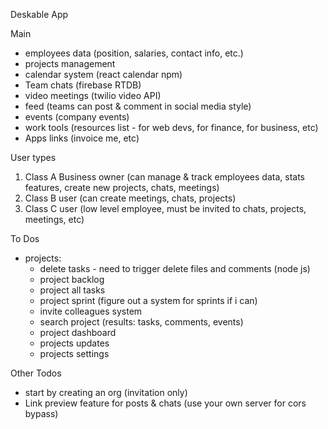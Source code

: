 Deskable App

Main
- employees data (position, salaries, contact info, etc.)
- projects management 
- calendar system (react calendar npm)
- Team chats (firebase RTDB)
- video meetings (twilio video API)
- feed (teams can post & comment in social media style)
- events (company events) 
- work tools (resources list - for web devs, for finance, for business, etc)
- Apps links (invoice me, etc)

User types
1. Class A Business owner (can manage & track employees data, stats features, create new projects, chats, meetings)
2. Class B user (can create meetings, chats, projects)
3. Class C user (low level employee, must be invited to chats, projects, meetings, etc)


To Dos
- projects:
  - delete tasks - need to trigger delete files and comments (node js)
  - project backlog
  - project all tasks
  - project sprint (figure out a system for sprints if i can)
  - invite colleagues system
  - search project (results: tasks, comments, events)
  - project dashboard
  - projects updates
  - projects settings

Other Todos
- start by creating an org (invitation only)
- Link preview feature for posts & chats (use your own server for cors bypass)

